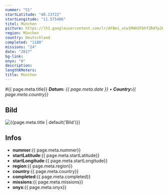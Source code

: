 ```yaml
---
nummer: "51"
startLatitude: "48.13722"
startLongitude: "11.575486"
titel: München
picture: https://lh3.googleusercontent.com/lr/AFBm1_atw1M4H2FbhfZR4Tp2KPleyNktU8V4o7exR7JFOYaudV8ZjryBHyM7DXF0fhUY-SwXHjL4n-EA_35iYt_U9Mz1yRkPcSmRP5jXBzqddsufnm7n6ocpuGrrD2epAJllBYxDccSVwDaCdOSq9hSOX58Jq51Rzkskyh3OekxwT62Q6TQ2b4310NoddsFc5iNfEJQ6tgDYLuHqVlWbWS7eyYIyxgBaUF2b-xPePiZbKJ_oF0sE6t_JDJB5xRnfPMaFj_BPFSgYMxQ7aEgK0BMmiiH9BWTWf5brVlb4keJLGM-IWH1VCSJtuzEd6JN__fMEb9U-PfWjUoA56sLet1KfqwdAqyNM3h2zafonXDa0bvvtpp04pNumvSkESGPLGLJBIN_hd4dbHGxxZzHPcPdSULcuz21oFKZoIdUWQNmbKd0cCAYi_gvpYCIK8doWAID1bhgPTwcRJY9lGEL2cutWwPGvmjMLH294s2RHx4ZOL7wmcJxJJFdBg-__pe1dM7t9TMQRrn2X14SB_HnVg3fSLVPHH38Py6x04Igey9OsF_Q5fMnpvO0jvP01tgRZMQeqi17eBWKMEVcOBmB-FmeL_vvbKxmppVrnxAoLCw85o0i0-7JVHfb-AL4YcvFDtMucmtL9UAM-9h8lp6Ut1GJh6MWH7mcY12BCyUCdME8zgAtRCEyjFnmnEO-8MDof0yQfcVdYVXe4Y3SF1e5-puIvwdzLB7I_rqWxxja8LJpFHepD3u4Pxc90MuEKxgCyCEE1293mRtyKJxs4rDqqcmKr7eRn7-JVONbRL6zjW3gUfFkAA46uPEwwxoxY_Ik0PAF6z62VPuHlXSithUHFQTtFi6jbajkkIl4
region: München
country: Deutschland
completed: "1188"
missions: "24"
date: "2017"
bg-link: 
onyx: "0"
description: 
lengthKMeters: 
title: München
---
```


#{{ page.meta.title}}
_**Datum:** {{ page.meta.date }} • **Country:**{{ page.meta.country}}_

## Bild
![{{page.meta.title | default('Bild')}}]({{page.meta.picture}})

## Infos
- **nummer**:{{ page.meta.nummer}}
- **startLatitude**:{{ page.meta.startLatitude}}
- **startLongitude**:{{ page.meta.startLongitude}}
- **region**:{{ page.meta.region}}
- **country**:{{ page.meta.country}}
- **completed**:{{ page.meta.completed}}
- **missions**:{{ page.meta.missions}}
- **onyx**:{{ page.meta.onyx}}

